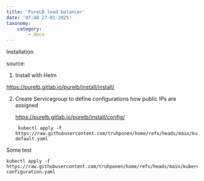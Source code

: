 ```yaml
---
title: 'PureLB load balancer'
date: '07:40 27-01-2025'
taxonomy:
    category:
        - docs
---
```


Installation

source: 

1. Install with Helm

https://purelb.gitlab.io/purelb/install/install/

2. Create Servicegroup to define configurations how public IPs are assigned

   https://purelb.gitlab.io/purelb/install/config/

        kubectl apply -f https://raw.githubusercontent.com/truhponen/home/refs/heads/main/kubernetes/purelb/servicegroup-default.yaml

Some test

    kubectl apply -f https://raw.githubusercontent.com/truhponen/home/refs/heads/main/kubernetes/purelb/test-configuration.yaml